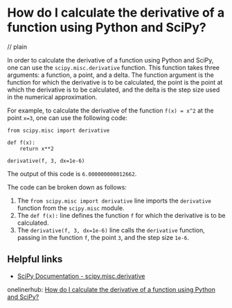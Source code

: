 # How do I calculate the derivative of a function using Python and SciPy?
// plain

In order to calculate the derivative of a function using Python and SciPy, one can use the `scipy.misc.derivative` function. This function takes three arguments: a function, a point, and a delta. The function argument is the function for which the derivative is to be calculated, the point is the point at which the derivative is to be calculated, and the delta is the step size used in the numerical approximation.

For example, to calculate the derivative of the function `f(x) = x^2` at the point `x=3`, one can use the following code:
```
from scipy.misc import derivative

def f(x):
    return x**2

derivative(f, 3, dx=1e-6)
```
The output of this code is `6.000000000012662`.

The code can be broken down as follows:
1. The `from scipy.misc import derivative` line imports the `derivative` function from the `scipy.misc` module.
2. The `def f(x):` line defines the function `f` for which the derivative is to be calculated.
3. The `derivative(f, 3, dx=1e-6)` line calls the `derivative` function, passing in the function `f`, the point `3`, and the step size `1e-6`.

## Helpful links
- [SciPy Documentation - scipy.misc.derivative](https://docs.scipy.org/doc/scipy/reference/generated/scipy.misc.derivative.html)

onelinerhub: [How do I calculate the derivative of a function using Python and SciPy?](https://onelinerhub.com/python-scipy/how-do-i-calculate-the-derivative-of-a-function-using-python-and-scipy)
